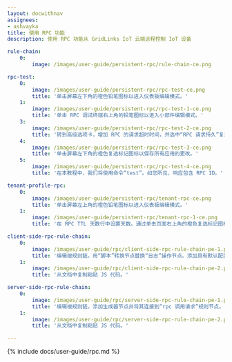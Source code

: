 ```yaml
---
layout: docwithnav
assignees:
- ashvayka
title: 使用 RPC 功能
description: 使用 RPC 功能从 GridLinks IoT 云端远程控制 IoT 设备

rule-chain:
    0:
        image: /images/user-guide/persistent-rpc/rule-chain-ce.png

rpc-test:
    0:
        image: /images/user-guide/persistent-rpc/rpc-test-ce.png
        title: '单击屏幕左下角的橙色铅笔图标以进入仪表板编辑模式。'
    1:
        image: /images/user-guide/persistent-rpc/rpc-test-1-ce.png
        title: '单击 RPC 调试终端右上角的铅笔图标以进入小部件编辑模式。'
    3:
        image: /images/user-guide/persistent-rpc/rpc-test-2-ce.png
        title: '转到高级选项卡，增加 RPC 的请求超时时间，并选中“RPC 请求持久”复选框以启用它。单击窗口右上角的橙色复选标记图标以应用更改。'
    4:
        image: /images/user-guide/persistent-rpc/rpc-test-3-ce.png
        title: '单击屏幕左下角的橙色复选标记图标以保存所有应用的更改。'
    5:
        image: /images/user-guide/persistent-rpc/rpc-test-4-ce.png
        title: '在本教程中，我们将使用命令“test”。如您所见，响应包含 RPC ID。'

tenant-profile-rpc:
    0:
        image: /images/user-guide/persistent-rpc/tenant-rpc-ce.png
        title: '单击屏幕左上角的橙色铅笔图标以进入仪表板编辑模式。'
    1:
        image: /images/user-guide/persistent-rpc/tenant-rpc-1-ce.png
        title: '在 RPC TTL 天数行中设置天数。通过单击页面右上角的橙色复选标记图标应用更改。'

client-side-rpc-rule-chain:
    0:
        image: /images/user-guide/rpc/client-side-rpc-rule-chain-pe-1.png
        title: '编辑根规则链。用“脚本”转换节点替换“日志”操作节点。添加具有默认配置的“rpc 调用回复”操作节点。'
    1:
        image: /images/user-guide/rpc/client-side-rpc-rule-chain-pe-2.png
        title: '从文档中复制粘贴 JS 代码。'

server-side-rpc-rule-chain:
    0:
        image: /images/user-guide/rpc/server-side-rpc-rule-chain-pe-1.png
        title: '编辑根规则链。添加生成器节点并将其连接到“rpc 调用请求”规则节点。'
    1:
        image: /images/user-guide/rpc/server-side-rpc-rule-chain-pe-2.png
        title: '从文档中复制粘贴 JS 代码。'

---
```


{% include docs/user-guide/rpc.md %}